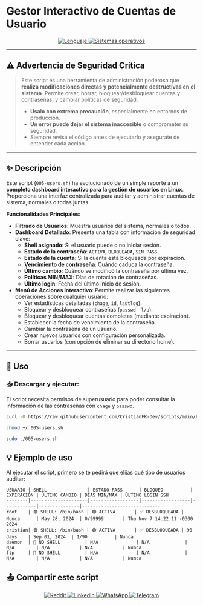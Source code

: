 # Gestor Interactivo de Cuentas de Usuario

<p align="center">
    <a href="https://www.man7.org/linux/man-pages/man1/bash.1.html">
        <img src="https://img.shields.io/badge/Lenguaje-Bash-4EAA25?style=flat&logo=gnubash&labelColor=363D44" alt="Lenguaje">
    </a>
    <a href="https://www.debian.org/">
        <img src="https://img.shields.io/badge/OS-Linux%20%7C%20Debian-blue?style=flat&logoColor=b0c0c0&labelColor=363D44" alt="Sistemas operativos">
    </a>
</p>

---

## ⚠️ Advertencia de Seguridad Crítica

> Este script es una herramienta de administración poderosa que **realiza modificaciones directas y potencialmente destructivas en el sistema**. Permite crear, borrar, bloquear/desbloquear cuentas y contraseñas, y cambiar políticas de seguridad.
> - **Usalo con extrema precaución**, especialmente en entornos de producción.
> - **Un error puede dejar el sistema inaccesible** o comprometer su seguridad.
> - Siempre revisá el código antes de ejecutarlo y asegurate de entender cada acción.

---

## ✨ Descripción

Este script (`005-users.sh`) ha evolucionado de un simple reporte a un **completo dashboard interactivo para la gestión de usuarios en Linux**. Proporciona una interfaz centralizada para auditar y administrar cuentas de sistema, normales o todas juntas.

**Funcionalidades Principales:**
- **Filtrado de Usuarios**: Muestra usuarios del sistema, normales o todos.
- **Dashboard Detallado**: Presenta una tabla con información de seguridad clave:
  - **Shell asignado**: Si el usuario puede o no iniciar sesión.
  - **Estado de la contraseña**: `ACTIVA`, `BLOQUEADA`, `SIN PASS`.
  - **Estado de la cuenta**: Si la cuenta está bloqueada por expiración.
  - **Vencimiento de contraseña**: Cuándo caduca la contraseña.
  - **Último cambio**: Cuándo se modificó la contraseña por última vez.
  - **Políticas MIN/MAX**: Días de rotación de contraseñas.
  - **Último login**: Fecha del último inicio de sesión.
- **Menú de Acciones Interactivo**: Permite realizar las siguientes operaciones sobre cualquier usuario:
  - Ver estadísticas detalladas (`chage`, `id`, `lastlog`).
  - Bloquear y desbloquear contraseñas (`passwd -l/u`).
  - Bloquear y desbloquear cuentas completas (mediante expiración).
  - Establecer la fecha de vencimiento de la contraseña.
  - Cambiar la contraseña de un usuario.
  - Crear nuevos usuarios con configuración personalizada.
  - Borrar usuarios (con opción de eliminar su directorio home).

---

## 🚀 Uso

### 📥 Descargar y ejecutar:

El script necesita permisos de superusuario para poder consultar la información de las contraseñas con `chage` y `passwd`.

```bash
curl -O https://raw.githubusercontent.com/CristianFK-Dev/scripts/main/Linux/005-users.sh

chmod +x 005-users.sh

sudo ./005-users.sh
```

## 💡 Ejemplo de uso

Al ejecutar el script, primero se te pedirá que elijas qué tipo de usuarios auditar:

```
USUARIO | SHELL               | ESTADO PASS      | BLOQUEO          | EXPIRACIÓN | ÚLTIMO CAMBIO | DÍAS MIN/MAX | ÚLTIMO LOGIN SSH
--------|---------------------|------------------|------------------|------------|---------------|-----------------------------
root    | 🟢 SHELL: /bin/bash | 🟢 ACTIVA       | ✅ DESBLOQUEADA | Nunca      | May 28, 2024  | 0/99999       | Thu Nov 7 14:22:11 -0300 2024
cristian| 🟢 SHELL: /bin/bash | 🟢 ACTIVA       | ✅ DESBLOQUEADA | 90 days    | Sep 01, 2024  | 1/90          | Nunca
daemon  | 🔴 NO SHELL         | N/A              | N/A             | N/A        | N/A           | N/A           | Nunca 
ftp     | 🔴 NO SHELL         | N/A              | N/A             | N/A        | N/A           | N/A           | Nunca
```

## 📤 Compartir este script

<p align="center">
    <a href="https://www.reddit.com/submit?url=https://github.com/CristianFK-Dev/scripts/blob/main/Linux/005-users.sh">
        <img src="https://img.shields.io/badge/Compartir-FF4500?logo=reddit&logoColor=white" alt="Reddit" />
    </a>
    <a href="https://www.linkedin.com/sharing/share-offsite/?url=https://github.com/CristianFK-Dev/scripts/blob/main/Linux/005-users.sh">
        <img src="https://img.shields.io/badge/LinkedIn-Compartir-0077B5?style=flat&logo=linkedin" alt="LinkedIn" />
    </a>
    <a href="https://wa.me/?text=Revisá%20este%20script:%20https://github.com/CristianFK-Dev/scripts/blob/main/Linux/005-users.sh">
        <img src="https://img.shields.io/badge/Compartir-25D366?logo=whatsapp&logoColor=white" alt="WhatsApp" />
    </a>
    <a href="https://t.me/share/url?url=https://github.com/CristianFK-Dev/scripts/blob/main/Linux/005-users.sh">
        <img src="https://img.shields.io/badge/Compartir-0088CC?logo=telegram&logoColor=white" alt="Telegram" />
    </a>
</p>
